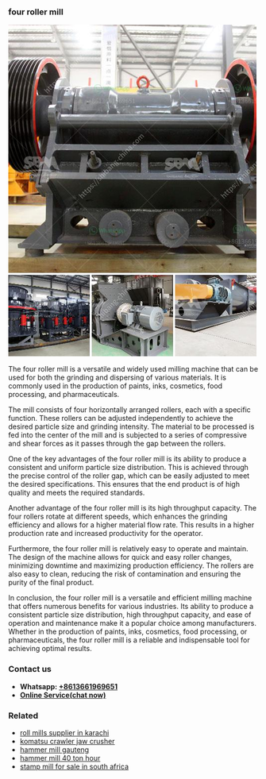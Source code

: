 <h3>four roller mill</h3><img src='1708309493.jpg' alt=''><p>The four roller mill is a versatile and widely used milling machine that can be used for both the grinding and dispersing of various materials. It is commonly used in the production of paints, inks, cosmetics, food processing, and pharmaceuticals.</p><p>The mill consists of four horizontally arranged rollers, each with a specific function. These rollers can be adjusted independently to achieve the desired particle size and grinding intensity. The material to be processed is fed into the center of the mill and is subjected to a series of compressive and shear forces as it passes through the gap between the rollers.</p><p>One of the key advantages of the four roller mill is its ability to produce a consistent and uniform particle size distribution. This is achieved through the precise control of the roller gap, which can be easily adjusted to meet the desired specifications. This ensures that the end product is of high quality and meets the required standards.</p><p>Another advantage of the four roller mill is its high throughput capacity. The four rollers rotate at different speeds, which enhances the grinding efficiency and allows for a higher material flow rate. This results in a higher production rate and increased productivity for the operator.</p><p>Furthermore, the four roller mill is relatively easy to operate and maintain. The design of the machine allows for quick and easy roller changes, minimizing downtime and maximizing production efficiency. The rollers are also easy to clean, reducing the risk of contamination and ensuring the purity of the final product.</p><p>In conclusion, the four roller mill is a versatile and efficient milling machine that offers numerous benefits for various industries. Its ability to produce a consistent particle size distribution, high throughput capacity, and ease of operation and maintenance make it a popular choice among manufacturers. Whether in the production of paints, inks, cosmetics, food processing, or pharmaceuticals, the four roller mill is a reliable and indispensable tool for achieving optimal results.</p><h3>Contact us</h3><ul><li><strong>Whatsapp:&nbsp;<a href="https://wa.me/8613661969651">+8613661969651</a></strong></li><li><a href="https://swt.shibang-china.com/?git&amp;zhl&amp;four roller mill"><strong>Online Service(chat now)</strong></a></li></ul><h3>Related</h3><ul><li><a href='roll mills supplier in karachi.md'>roll mills supplier in karachi</a></li><li><a href='komatsu crawler jaw crusher.md'>komatsu crawler jaw crusher</a></li><li><a href='hammer mill gauteng.md'>hammer mill gauteng</a></li><li><a href='hammer mill 40 ton hour.md'>hammer mill 40 ton hour</a></li><li><a href='stamp mill for sale in south africa.md'>stamp mill for sale in south africa</a></li></ul>
